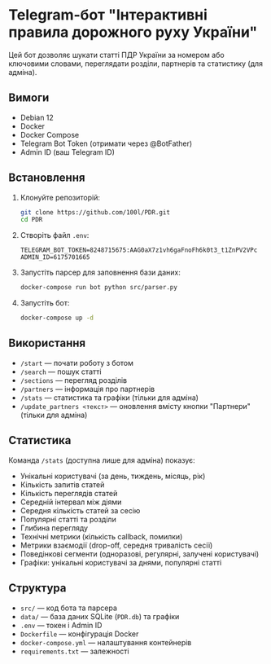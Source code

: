 # Telegram-бот "Інтерактивні правила дорожного руху України"

Цей бот дозволяє шукати статті ПДР України за номером або ключовими словами, переглядати розділи, партнерів та статистику (для адміна).

## Вимоги
- Debian 12
- Docker
- Docker Compose
- Telegram Bot Token (отримати через @BotFather)
- Admin ID (ваш Telegram ID)

## Встановлення
1. Клонуйте репозиторій:
   ```bash
   git clone https://github.com/100l/PDR.git
   cd PDR
   ```

2. Створіть файл `.env`:
   ```
   TELEGRAM_BOT_TOKEN=8248715675:AAG0aX7z1vh6gaFnoFh6k0t3_t1ZnPV2VPc
   ADMIN_ID=6175701665
   ```

3. Запустіть парсер для заповнення бази даних:
   ```bash
   docker-compose run bot python src/parser.py
   ```

4. Запустіть бот:
   ```bash
   docker-compose up -d
   ```

## Використання
- `/start` — почати роботу з ботом
- `/search` — пошук статті
- `/sections` — перегляд розділів
- `/partners` — інформація про партнерів
- `/stats` — статистика та графіки (тільки для адміна)
- `/update_partners <текст>` — оновлення вмісту кнопки "Партнери" (тільки для адміна)

## Статистика
Команда `/stats` (доступна лише для адміна) показує:
- Унікальні користувачі (за день, тиждень, місяць, рік)
- Кількість запитів статей
- Кількість переглядів статей
- Середній інтервал між діями
- Середня кількість статей за сесію
- Популярні статті та розділи
- Глибина перегляду
- Технічні метрики (кількість callback, помилки)
- Метрики взаємодії (drop-off, середня тривалість сесії)
- Поведінкові сегменти (одноразові, регулярні, залучені користувачі)
- Графіки: унікальні користувачі за днями, популярні статті

## Структура
- `src/` — код бота та парсера
- `data/` — база даних SQLite (`PDR.db`) та графіки
- `.env` — токен і Admin ID
- `Dockerfile` — конфігурація Docker
- `docker-compose.yml` — налаштування контейнерів
- `requirements.txt` — залежності